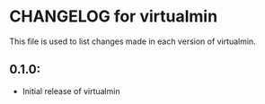 # CHANGELOG for virtualmin

This file is used to list changes made in each version of virtualmin.

## 0.1.0:

* Initial release of virtualmin
